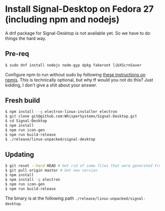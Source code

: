 # Install Signal-Desktop on Fedora 27 (including npm and nodejs)

A dnf package for Signal-Desktop is not available yet. So we have to do things the hard way.

## Pre-req

```bash
$ sudo dnf install nodejs node-gyp dpkg fakeroot libXScrnSaver
```

Configure npm to run without sudo by following [these instructions on npmjs](https://docs.npmjs.com/getting-started/fixing-npm-permissions). This is technically optional, but why tf would you not do this? Just kidding, I don't give a shit about your answer.

## Fresh build

```bash
$ npm install --g electron-linux-installer electron
$ git clone git@github.com:WhisperSystems/Signal-Desktop.git
$ cd Signal-Desktop
$ npm install
$ npm run icon-gen
$ npm run build-release
$ ./release/linux-unpacked/signal-desktop
```

## Updating

```bash
$ git reset --hard HEAD # Get rid of some files that were generated from the previous build:
$ git pull origin master # Get new version
$ npm install
$ npm install -g electron
$ npm run icon-gen
$ npm run build-release
```

The binary is at the following path `./release/linux-unpacked/signal-desktop`.


